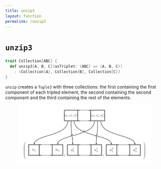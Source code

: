 ```yaml
---
title: unzip3
layout: function
permalink: /unzip3
---
```


# `unzip3`

~~~ scala
trait Collection[ABC] {
  def unzip3[A, B, C](asTriplet: (ABC) => (A, B, C))
    : (Collection[A], Collection[B], Collection[C])
}
~~~

`unzip` creates a `Tuple3` with three collections: the first containing the first component of each tripled element, the second containing the second component and the third containing the rest of the elements.

<figure class="diagram">
  <img src="images/unzip3.svg" alt="unzip3 function">
  <!-- <figcaption class="diagram-desc"></figcaption> -->
</figure>
